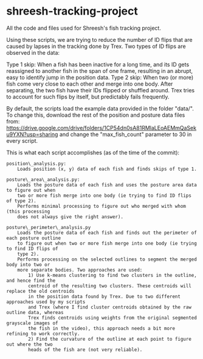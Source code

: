 # shreesh-tracking-project

All the code and files used for Shreesh's fish tracking project.

Using these scripts, we are trying to reduce the number of ID flips that are caused
by lapses in the tracking done by Trex. Two types of ID flips are observed in the data:

Type 1 skip:
	When a fish has been inactive for a long time, and its ID gets reassigned to
	another fish in the span of one frame, resulting in an abrupt, easy to identify
	jump in the position data.
Type 2 skip:
	When two (or more) fish come very close to each other and merge into one body.
	After separating, the two fish have their IDs flipped or shuffled around. Trex
	tries to account for such flips by itself, but predictably fails frequently.

By default, the scripts load the example data provided in the folder "data/".
To change this, download the rest of the position and posture data files from:
https://drive.google.com/drive/folders/1CP54dn0sA81RMlaLEoAEMmQaSeku9YXN?usp=sharing
and change the "max\_fish\_count" parameter to 30 in every script.

This is what each script accomplishes (as of the time of the commit):
	
	position\_analysis.py:
		Loads position (x, y) data of each fish and finds skips of type 1.
	
	posture\_area\_analysis.py:
		Loads the posture data of each fish and uses the posture area data to figure out when
		two or more fish merge into one body (ie trying to find ID flips of type 2).
		Performs minimal processing to figure out who merged with whom (this processing
		does not always give the right answer).
	
	posture\_perimeter\_analysis.py
		Loads the posture data of each fish and finds out the perimeter of each posture outline
		to figure out when two or more fish merge into one body (ie trying to find ID flips of
		type 2).
		Performs processing on the selected outlines to segment the merged body into two or
		more separate bodies. Two approaches are used:
			1) Use k-means clustering to find two clusters in the outline, and hence find the
			centroid of the resulting two clusters. These centroids will replace the old centroids
			in the position data found by Trex. Due to two different approaches used by my scripts
			and Trex (where I find cluster centroids obtained by the raw outline data, whereas
			Trex finds centroids using weights from the original segmented grayscale images of
			the fish in the video), this approach needs a bit more refining to work correctly.
			2) Find the curvature of the outline at each point to figure out where the two
			heads of the fish are (not very reliable).
